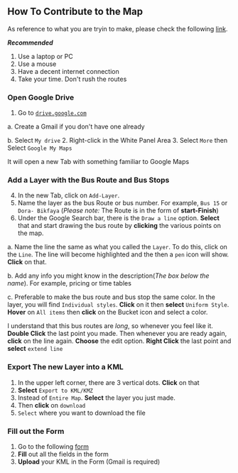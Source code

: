 ## How To Contribute to the Map
As reference to what you are tryin to make,
please check the following [link](https://www.google.com/maps/d/embed?mid=1F367Y0wIb2QAU39bC1vfqJ7hAD_W56qy).

***Recommended***
1. Use a laptop or PC
2. Use a mouse
3. Have a decent internet connection
4. Take your time. Don't rush the routes

### Open Google Drive

1. Go to [`drive.google.com`](https://drive.google.com)

  a. Create a Gmail if you don't have one already

  b. Select `My drive`
2. Right-click in the White Panel Area
3. Select `More` then Select `Google My Maps`

It will open a new Tab with something familiar to Google Maps

### Add a Layer with the Bus Route and Bus Stops
4. In the new Tab, click on `Add-Layer`.
5. Name the layer as the bus Route or bus number.
For example, `Bus 15` or `Dora- Bikfaya` (_Please note:_ The Route is in the form of **start-Finish**)
6. Under the Google Search bar, there is the `Draw a line` option.
 **Select** that and start drawing the bus route by **clicking** the various points on the map.

  a. Name the line the same as what you called the `Layer`.
  To do this, click on the `Line`.
  The line will become highlighted and the then a `pen` icon will show.
  **Click** on that.

  b. Add any info you might know in the description(*The box below the name*).
   For example, pricing or time tables

  c. Preferable to make the bus route and bus stop the same color. In the layer, you will find `Individual styles`.
  **Click** on it then **select** `Uniform Style`.
  **Hover** on `All items` then **click** on the Bucket icon and select a color.

I understand that this bus routes are *long*, so whenever you feel like it.
**Double Click** the last point you made.
Then whenever you are ready again, **click** on the line again.
**Choose** the edit option.
**Right Click** the last point and **select** `extend line`

### Export The new Layer into a KML
1. In the upper left corner, there are 3 vertical dots. **Click** on that
2. **Select** `Export to KML/KMZ`
3. Instead of `Entire Map`. **Select** the layer you just made.
4. Then **click** on `download`
5. `Select` where you want to download the file

### Fill out the Form
1. Go to the following [form](https://goo.gl/forms/erzaPRBJAhL6V19X2)
2. **Fill** out all the fields in the form
3. **Upload** your KML in the Form (Gmail is required)
